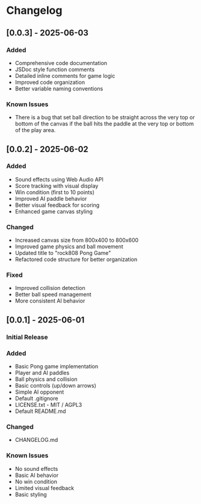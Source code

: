 # Changelog

## [0.0.3] - 2025-06-03
### Added
- Comprehensive code documentation
- JSDoc style function comments
- Detailed inline comments for game logic
- Improved code organization
- Better variable naming conventions

### Known Issues
- There is a bug that set ball direction to be straight across the very top or bottom of the canvas if the ball hits the paddle at the very top or bottom of the play area.


## [0.0.2] - 2025-06-02
### Added
- Sound effects using Web Audio API
- Score tracking with visual display
- Win condition (first to 10 points)
- Improved AI paddle behavior
- Better visual feedback for scoring
- Enhanced game canvas styling

### Changed
- Increased canvas size from 800x400 to 800x600
- Improved game physics and ball movement
- Updated title to "rock808 Pong Game"
- Refactored code structure for better organization

### Fixed
- Improved collision detection
- Better ball speed management
- More consistent AI behavior

## [0.0.1] - 2025-06-01
### Initial Release

### Added
- Basic Pong game implementation
- Player and AI paddles
- Ball physics and collision
- Basic controls (up/down arrows)
- Simple AI opponent
- Default .gitignore
- LICENSE.txt - MIT / AGPL3
- Default README.md

### Changed
- CHANGELOG.md

### Known Issues
- No sound effects
- Basic AI behavior
- No win condition
- Limited visual feedback
- Basic styling

